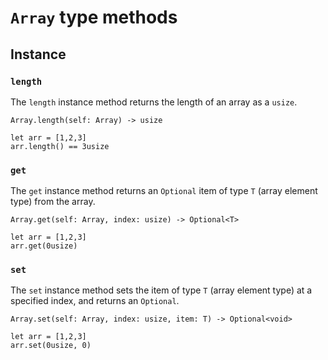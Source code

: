 # ```Array``` type methods

## Instance
### ```length```
The ```length``` instance method returns the length of an array as a ```usize```.

```Array.length(self: Array) -> usize```

```
let arr = [1,2,3]
arr.length() == 3usize
```

### ```get```
The ```get``` instance method returns an ```Optional``` item of type ```T``` (array element type) from the array.

```Array.get(self: Array, index: usize) -> Optional<T>```

```
let arr = [1,2,3]
arr.get(0usize)
```

### ```set```
The ```set``` instance method sets the item of type ```T``` (array element type) at a specified index, and returns an ```Optional```.

```Array.set(self: Array, index: usize, item: T) -> Optional<void>```

```
let arr = [1,2,3]
arr.set(0usize, 0)
```